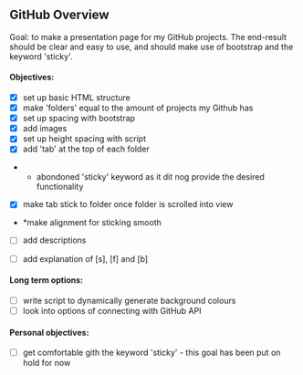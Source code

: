 ## GitHub Overview

Goal: to make a presentation page for my GitHub projects. The end-result should be clear and easy to use, and should make use of bootstrap and the keyword 'sticky'. 

#### Objectives:

* [x] set up basic HTML structure
* [x] make 'folders' equal to the amount of projects my Github has
* [x] set up spacing with bootstrap
* [x] add images
* [x] set up height spacing with script
* [x] add 'tab' at the top of each folder
* * abondoned 'sticky' keyword as it dit nog provide the desired functionality
* [x] make tab stick to folder once folder is scrolled into view
* *make alignment for sticking smooth
* [ ] add descriptions
* [ ] add explanation of [s], [f] and [b]


#### Long term options:
* [ ] write script to dynamically generate background colours
* [ ] look into options of connecting with GitHub API

#### Personal objectives:

* [ ] get comfortable gith the keyword 'sticky' - this goal has been put on hold for now

